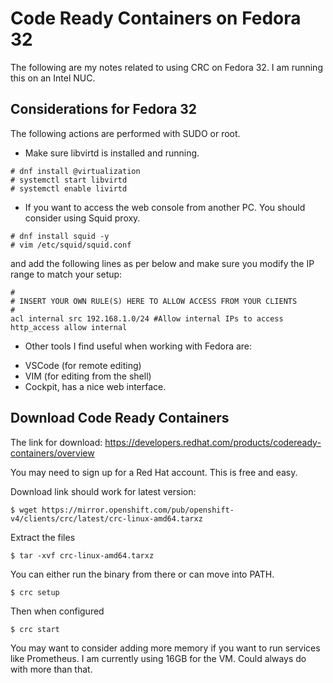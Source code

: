# Code Ready Containers on Fedora 32
The following are my notes related to using CRC on Fedora 32. I am running this on an Intel NUC.

## Considerations for Fedora 32
The following actions are performed with SUDO or root.
* Make sure libvirtd is installed and running.

```
# dnf install @virtualization
# systemctl start libvirtd
# systemctl enable livirtd
```

* If you want to access the web console from another PC. You should consider using  Squid proxy.

```
# dnf install squid -y
# vim /etc/squid/squid.conf
```
and add the following lines as per below and make sure you modify the IP range to match your setup:
```
#
# INSERT YOUR OWN RULE(S) HERE TO ALLOW ACCESS FROM YOUR CLIENTS
#
acl internal src 192.168.1.0/24 #Allow internal IPs to access 
http_access allow internal
```

* Other tools I find useful when working with Fedora are:
- VSCode (for remote editing)
- VIM (for editing from the shell)
- Cockpit, has a nice web interface.

## Download Code Ready Containers
The link for download:
<https://developers.redhat.com/products/codeready-containers/overview>

You may need to sign up for a Red Hat account. This is free and easy.

Download link should work for latest version:
```
$ wget https://mirror.openshift.com/pub/openshift-v4/clients/crc/latest/crc-linux-amd64.tarxz
```
Extract the files
```
$ tar -xvf crc-linux-amd64.tarxz
```
You can either run the binary from there or can move into PATH.
```
$ crc setup
```
Then when configured
```
$ crc start
```
You may want to consider adding more memory if you want to run services like Prometheus. I am currently using 16GB for the VM. Could always do with more than that.
